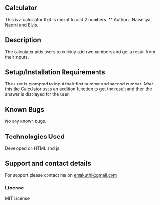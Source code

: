 ## Calculator
This is a calculator that is meant to add 2 numbers.
** Authors: Naisenya, Naomi and Elvis.
## Description
The calculator aids users to quickly add two numbers and get a result from their inputs.
## Setup/Installation Requirements
The user is prompted to input their first number and second number. After this the Calculator uses an addition function to get the result and then the answer is displayed for the user.

## Known Bugs
No any known bugs.

## Technologies Used
Developed on HTML and js.
## Support and contact details
For support please contact me on emakuthi@gmail.com
### License
MIT License